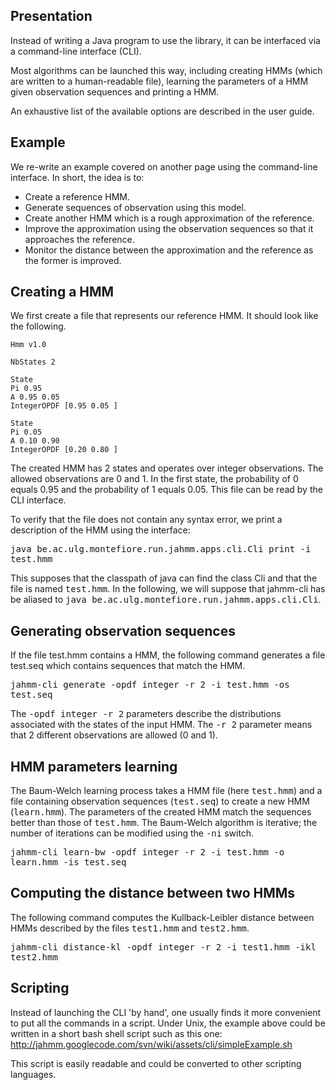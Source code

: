 ## Presentation ##

Instead of writing a Java program to use the library, it can be interfaced via a command-line interface (CLI).

Most algorithms can be launched this way, including creating HMMs (which are written to a human-readable file), learning the parameters of a HMM given observation sequences and printing a HMM.

An exhaustive list of the available options are described in the user guide.



## Example ##

We re-write an example covered on another page using the command-line interface. In short, the idea is to:
  * Create a reference HMM.
  * Generate sequences of observation using this model.
  * Create another HMM which is a rough approximation of the reference.
  * Improve the approximation using the observation sequences so that it approaches the reference.
  * Monitor the distance between the approximation and the reference as the former is improved.



## Creating a HMM ##

We first create a file that represents our reference HMM. It should look like the following.
```
Hmm v1.0

NbStates 2

State
Pi 0.95
A 0.95 0.05
IntegerOPDF [0.95 0.05 ]

State
Pi 0.05
A 0.10 0.90
IntegerOPDF [0.20 0.80 ]
```

The created HMM has 2 states and operates over integer observations. The allowed observations are 0 and 1. In the first state, the probability of 0 equals 0.95 and the probability of 1 equals 0.05. This file can be read by the CLI interface.

To verify that the file does not contain any syntax error, we print a description of the HMM using the interface:

<tt>java be.ac.ulg.montefiore.run.jahmm.apps.cli.Cli print -i test.hmm</tt>

This supposes that the classpath of java can find the class Cli and that the file is named <tt>test.hmm</tt>. In the following, we will suppose that jahmm-cli has be aliased to <tt>java be.ac.ulg.montefiore.run.jahmm.apps.cli.Cli</tt>.



## Generating observation sequences ##

If the file test.hmm contains a HMM, the following command generates a file test.seq which contains sequences that match the HMM.

<tt>jahmm-cli generate -opdf integer -r 2 -i test.hmm -os test.seq</tt>

The <tt>-opdf integer -r 2</tt> parameters describe the distributions associated with the states of the input HMM. The <tt>-r 2</tt> parameter means that 2 different observations are allowed (0 and 1).



## HMM parameters learning ##

The Baum-Welch learning process takes a HMM file (here <tt>test.hmm</tt>) and a file containing observation sequences (<tt>test.seq</tt>) to create a new HMM (<tt>learn.hmm</tt>). The parameters of the created HMM match the sequences better than those of <tt>test.hmm</tt>. The Baum-Welch algorithm is iterative; the number of iterations can be modified using the <tt>-ni</tt> switch.

<tt>jahmm-cli learn-bw -opdf integer -r 2 -i test.hmm -o learn.hmm -is test.seq</tt>



## Computing the distance between two HMMs ##

The following command computes the Kullback-Leibler distance between HMMs described by the files <tt>test1.hmm</tt> and <tt>test2.hmm</tt>.

<tt>jahmm-cli distance-kl -opdf integer -r 2 -i test1.hmm -ikl test2.hmm</tt>


## Scripting ##

Instead of launching the CLI 'by hand', one usually finds it more convenient to put all the commands in a script. Under Unix, the example above could be written in a short bash shell script such as this one:
http://jahmm.googlecode.com/svn/wiki/assets/cli/simpleExample.sh

This script is easily readable and could be converted to other scripting languages.